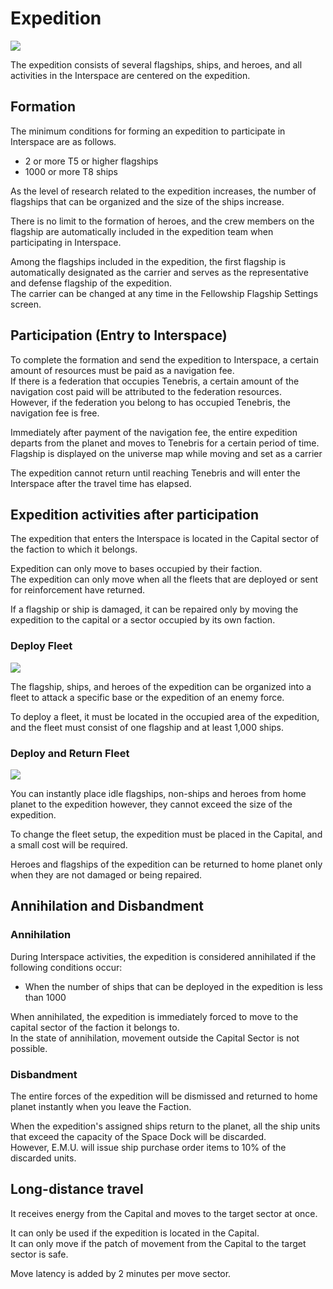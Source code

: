 # Expedition	
![](https://d3bbxo4nelobc3.cloudfront.net/html/img/help/1702_01_fix.jpg)

The expedition consists of several flagships, ships, and heroes, and all activities in the Interspace are centered on the expedition.	
	
	
## Formation	
	
The minimum conditions for forming an expedition to participate in Interspace are as follows.	
	
- 2 or more T5 or higher flagships	
- 1000 or more T8 ships

As the level of research related to the expedition increases, the number of flagships that can be organized and the size of the ships increase.<br>
	
There is no limit to the formation of heroes, and the crew members on the flagship are automatically included in the expedition team when participating in Interspace.	
	
Among the flagships included in the expedition, the first flagship is automatically designated as the carrier and serves as the representative and defense flagship of the expedition.<br>
The carrier can be changed at any time in the Fellowship Flagship Settings screen.	
	
	
## Participation (Entry to Interspace)	
	
To complete the formation and send the expedition to Interspace, a certain amount of resources must be paid as a navigation fee.<br>
If there is a federation that occupies Tenebris, a certain amount of the navigation cost paid will be attributed to the federation resources.<br>
However, if the federation you belong to has occupied Tenebris, the navigation fee is free.	
	
Immediately after payment of the navigation fee, the entire expedition departs from the planet and moves to Tenebris for a certain period of time.<br>
Flagship is displayed on the universe map while moving and set as a carrier	
	
The expedition cannot return until reaching Tenebris and will enter the Interspace after the travel time has elapsed.	
	
	
## Expedition activities after participation	
	
The expedition that enters the Interspace is located in the Capital sector of the faction to which it belongs.	
	
Expedition can only move to bases occupied by their faction.<br>
The expedition can only move when all the fleets that are deployed or sent for reinforcement have returned.	
	
If a flagship or ship is damaged, it can be repaired only by moving the expedition to the capital or a sector occupied by its own faction.	
	
	
### Deploy Fleet
![](https://d3bbxo4nelobc3.cloudfront.net/html/img/help/1702_02.jpg)
	
The flagship, ships, and heroes of the expedition can be organized into a fleet to attack a specific base or the expedition of an enemy force.

To deploy a fleet, it must be located in the occupied area of the expedition, and the fleet must consist of one flagship and at least 1,000  ships.	
	
	
### Deploy and Return Fleet
![](https://d3bbxo4nelobc3.cloudfront.net/html/img/help/1702_03_fix.jpg)
	
You can instantly place idle flagships, non-ships and heroes from home planet to the expedition however, they cannot exceed the size of the expedition.<br>

To change the fleet setup, the expedition must be placed in the Capital, and a small cost will be required.<br>

Heroes and flagships of the expedition can be returned to home planet only when they are not damaged or being repaired.
	
	
## Annihilation and Disbandment	
	
### Annihilation	
	
During Interspace activities, the expedition is considered annihilated if the following conditions occur:	

- When the number of ships that can be deployed in the expedition is less than 1000

When annihilated, the expedition is immediately forced to move to the capital sector of the faction it belongs to.<br>
In the state of annihilation, movement outside the Capital Sector is not possible.
	
### Disbandment	
	
The entire forces of the expedition will be dismissed and returned to home planet instantly when you leave the Faction.

When the expedition's assigned ships return to the planet, all the ship units that exceed the capacity of the Space Dock will be discarded.<br>
However, E.M.U. will issue ship purchase order items to 10% of the discarded units.


## Long-distance travel

It receives energy from the Capital and moves to the target sector at once.

It can only be used if the expedition is located in the Capital.<br>
It can only move if the patch of movement from the Capital to the target sector is safe.

Move latency is added by 2 minutes per move sector.